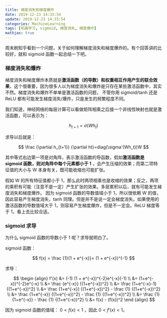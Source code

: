 ```yaml
---
title: 梯度消失和梯度爆炸
date: 2019-12-23 14:33:54
update: 2019-12-23 14:33:54
categories: MachineLearning
tags: [机器学习, sigmoid, 梯度消失, 梯度爆炸]
mathjax: true
---
```


周末刷知乎看到一个问题，关于如何理解梯度消失和梯度爆炸的。有个回答讲的比较好，就和 sigmoid 函数一起总结一下吧。

<!-- more -->

### 梯度消失和爆炸


梯度消失和梯度爆炸本质就是**激活函数（的导数）和权重相互作用产生的联合效果**，这个很重要，因为很多人以为梯度消失和爆炸是只存在某些激活函数中，其实不然。梯度消失和爆炸不单单是激活函数的问题， 不管你用 sigmoid/tanh 还是 ReLU 都有可能发生梯度消失/爆炸，只是发生的频繁程度不同。

我们知道，神经网络的每层计算可以看做矩阵相乘之后接一个非线性映射也就是激活函数，可以表示为：

$$
h_{t+1}= \sigma (Wh_t)
$$

求导以后就是：

$$
\frac {\partial h_{t+1}} {\partial ht}=diag(\sigma'(Wh_t))W
$$

其中等式右边第一项是对角阵，表示激活函数的导函数，假如**激活函数是 sigmoid 函数，则对角阵中每个元素都小于 1** ，会产生压缩的效果；而第二项特征值的大小与 W 本身有关，既可能收缩也可能扩张。

假如 W 的所有特征值都小于 1，那么此时两项相乘也是收缩的效果；反之，两项的乘积有可能（注意不是一定）产生扩张的效果。多层累积以后，就有可能发生梯度消失和梯度爆炸。 因为 sigmoid 函数的导数值域小于 1，所以很依赖 W 的值，因此容易产生梯度消失，tanh 同理。但是并不是说一定会梯度消失。如果使用的激活函数的导数值域大于 1，则容易产生梯度爆炸，但是不一定会。ReLU 梯度等于 1，看上去比较合适。


### sigmoid 求导


为什么 sigmoid 函数的导数小于 1 呢？求导就明白了。

sigmoid 函数：

$$
f(x) = \frac {1}{1 + e^{-x}}= (1 + e^{-x})^{-1}
$$

求导：

$$
\begin {align}
f'(x) &= (-1) (1 + e^{-x})^{-2}e^{-x}(-1) \\
&= (1+e^{-x})^{-2}e^{-x} \\
&= \frac {e^{-x}} {(1+e^{-x})^2} \\
&= \frac {1+e^{-x}-1} {(1+e^{-x})^2} \\
&= \frac {1+e^{-x}} {(1+e^{-x})^2} -  \frac {1} {(1+e^{-x})^2} \\
&= \frac {1+e^{-x}} {(1+e^{-x})^2} -  \frac {1} {(1+e^{-x})^2} \\
&= \frac {1} {1+e^{-x}} -  \frac {1} {(1+e^{-x})^2} \\
&= f(x) - (f(x))^2
\end {align}
$$

因为 sigmoid 函数的值域： $0 < f(x) < 1$ ，因此 $0 < f'(x) < 1$。
